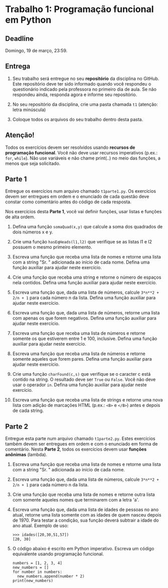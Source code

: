 # Trabalho 1: Programação funcional em Python

## Deadline

Domingo, 19 de março, 23:59.

## Entrega

 1. Seu trabalho será entregue no seu **repositório** da disciplina no GitHub. Este repositório deve ter sido informado quando você respondeu o questionário indicado pela professora no primeiro dia de aula. Se não respondeu ainda, responda agora e informe seu repositório.

 2. No seu repositório da disciplina, crie uma pasta chamada `t1` (atenção: letra minúscula)

 3. Coloque todos os arquivos do seu trabalho dentro desta pasta.

## Atenção!

Todos os exercícios devem ser resolvidos usando **recursos de programação funcional**. Você não deve usar recursos imperativos (p.ex.: `for`, `while`). Não use variáveis e não chame print(..) no meio das funções, a menos que seja solicitado.


## Parte 1

Entregue os exercícios num arquivo chamado `t1parte1.py`. Os exercícios devem ser entregues em ordem e o enunciado de cada questão deve constar como comentário antes do código de cada resposta.

Nos exercícios desta **Parte 1**, você vai definir funções, usar listas e funções de alta ordem.


1. Defina uma função `somaQuad(x,y)` que calcule a soma dos quadrados de dois números x e y.

2. Crie uma função `hasEqHeads(l1,l2)` que verifique se as listas l1 e l2 possuem o mesmo primeiro elemento.

3. Escreva uma função que receba uma lista de nomes e retorne uma lista com a string "Sr. " adicionada ao início de cada nome. Defina uma função auxiliar para ajudar neste exercício.

4. Crie uma função que receba uma string e retorne o número de espaços nela contidos.  Defina uma função auxiliar para ajudar neste exercício.

5. Escreva uma função que, dada uma lista de números, calcule `3*n**2 + 2/n + 1` para cada número n da lista. Defina uma função auxiliar para ajudar neste exercício.

6. Escreva uma função que, dada uma lista de números, retorne uma lista com apenas os que forem negativos. Defina uma função auxiliar para ajudar neste exercício.

7. Escreva uma função que receba uma lista de números e retorne somente os que estiverem entre 1 e 100, inclusive. Defina uma função auxiliar para ajudar neste exercício.

8. Escreva uma função que receba uma lista de números e retorne somente aqueles que forem pares.
Defina uma função auxiliar para ajudar neste exercício.

9. Crie uma função `charFound(c,s)` que verifique se o caracter c está contido na string. O resultado deve ser `True` ou `False`. Você não deve usar o operador `in`. Defina uma função auxiliar para ajudar neste exercício.

10. Escreva uma função que receba uma lista de strings e retorne uma nova lista com adição de marcações HTML (p.ex.: `<B>` e `</B>`) antes e depois de cada string.


## Parte 2

Entregue esta parte num arquivo chamado `t1parte2.py`. Estes exercícios também devem ser entregues em ordem e com o enunciado em forma de comentário. Nesta **Parte 2**, todos os exercícios devem usar **funções anônimas** (lambda).


1. Escreva uma função que receba uma lista de nomes e retorne uma lista com a string "Sr. " adicionada ao início de cada nome.

2. Escreva uma função que, dada uma lista de números, calcule `3*n**2 + 2/n + 1` para cada número n da lista.

3. Crie uma função que receba uma lista de nomes e retorne outra lista com somente aqueles nomes que terminarem com a letra 'a'.

4. Escreva uma função que, dada uma lista de idades de pessoas no ano atual, retorne uma lista somente com as idades de quem nasceu depois de 1970. Para testar a condição, sua função deverá subtrair a idade do ano atual. Exemplo de uso:
   ```python3
   >>> idades([20,30,51,57])
   [20, 30]
   ```

5. O código abaixo é escrito em Python imperativo. Escreva um código equivalente usando programação funcional.
   ```python3
   numbers = [1, 2, 3, 4]
   new_numbers = []
   for number in numbers:
     new_numbers.append(number * 2)
   print(new_numbers)
   ```
